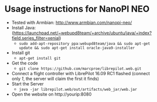 # Usage instructions for NanoPI NEO

  * Tested with Armbian: http://www.armbian.com/nanopi-neo/
  * Install Java: (https://launchpad.net/~webupd8team/+archive/ubuntu/java/+index?field.series_filter=xenial)  
    * `sudo add-apt-repository ppa:webupd8team/java && sudo apt-get update && sudo apt-get install oracle-java9-installer`
  * Install git  
    * `apt-get install git`
  * Get the code  
    * `git clone https://github.com/marcproe/librepilot.web.git`
  * Connect a flight controller with LibrePilot 16.09 RC1 flashed (connect only *1*, the server will claim the first it finds)
  * Start the Server  
    * `java -jar librepilot.web/out/artifacts/web_jar/web.jar`
  * Open the website on http://yourip:8080
